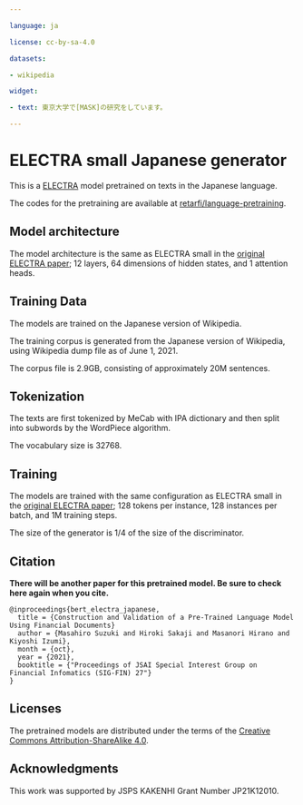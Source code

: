 ```yaml
---

language: ja

license: cc-by-sa-4.0

datasets:

- wikipedia

widget:

- text: 東京大学で[MASK]の研究をしています。

---
```


# ELECTRA small Japanese generator

This is a [ELECTRA](https://github.com/google-research/electra) model pretrained on texts in the Japanese language.

The codes for the pretraining are available at [retarfi/language-pretraining](https://github.com/retarfi/language-pretraining/tree/v1.0).

## Model architecture

The model architecture is the same as ELECTRA small in the [original ELECTRA paper](https://arxiv.org/abs/2003.10555); 12 layers, 64 dimensions of hidden states, and 1 attention heads.

## Training Data

The models are trained on the Japanese version of Wikipedia.

The training corpus is generated from the Japanese version of Wikipedia, using Wikipedia dump file as of June 1, 2021. 

The corpus file is 2.9GB, consisting of approximately 20M sentences.

## Tokenization

The texts are first tokenized by MeCab with IPA dictionary and then split into subwords by the WordPiece algorithm.

The vocabulary size is 32768.

## Training

The models are trained with the same configuration as ELECTRA small in the [original ELECTRA paper](https://arxiv.org/abs/2003.10555); 128 tokens per instance, 128 instances per batch, and 1M training steps.

The size of the generator is 1/4 of the size of the discriminator.

## Citation

**There will be another paper for this pretrained model. Be sure to check here again when you cite.**

```
@inproceedings{bert_electra_japanese,
  title = {Construction and Validation of a Pre-Trained Language Model
Using Financial Documents}
  author = {Masahiro Suzuki and Hiroki Sakaji and Masanori Hirano and Kiyoshi Izumi},
  month = {oct},
  year = {2021},
  booktitle = {"Proceedings of JSAI Special Interest Group on Financial Infomatics (SIG-FIN) 27"}
}
```

## Licenses

The pretrained models are distributed under the terms of the [Creative Commons Attribution-ShareAlike 4.0](https://creativecommons.org/licenses/by-sa/4.0/).

## Acknowledgments

This work was supported by JSPS KAKENHI Grant Number JP21K12010.
